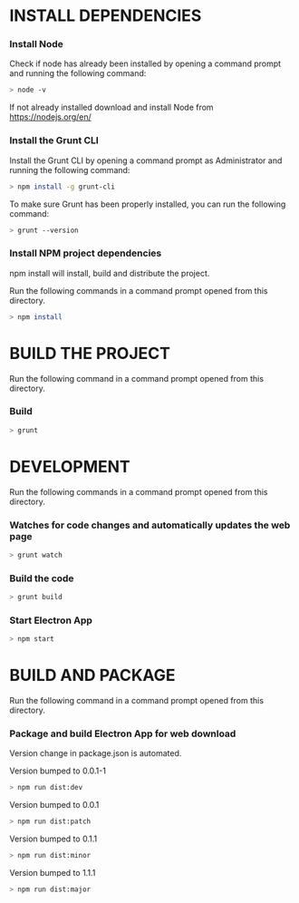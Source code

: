 # INSTALL DEPENDENCIES

### Install Node
Check if node has already been installed by opening a command prompt and running the following command: 
```sh
> node -v
```
If not already installed download and install Node from https://nodejs.org/en/

### Install the Grunt CLI
Install the Grunt CLI by opening a command prompt as Administrator and running the following command: 
```sh
> npm install -g grunt-cli
```

To make sure Grunt has been properly installed, you can run the following command:
```sh
> grunt --version
```

### Install NPM project dependencies 

npm install will install, build and distribute the project.

Run the following commands in a command prompt opened from this directory. 

```sh
> npm install
```

# BUILD THE PROJECT

Run the following command in a command prompt opened from this directory. 

### Build 
```sh
> grunt
```

# DEVELOPMENT

Run the following commands in a command prompt opened from this directory. 

### Watches for code changes and automatically updates the web page  
```sh
> grunt watch
```

### Build the code 
```sh
> grunt build
```

### Start Electron App 
```sh
> npm start
```

# BUILD AND PACKAGE

Run the following command in a command prompt opened from this directory. 

### Package and build Electron App for web download

Version change in package.json is automated.

Version bumped to 0.0.1-1
```sh
> npm run dist:dev
```

Version bumped to 0.0.1
```sh
> npm run dist:patch
```

Version bumped to 0.1.1
```sh
> npm run dist:minor
```

Version bumped to 1.1.1
```sh
> npm run dist:major
```